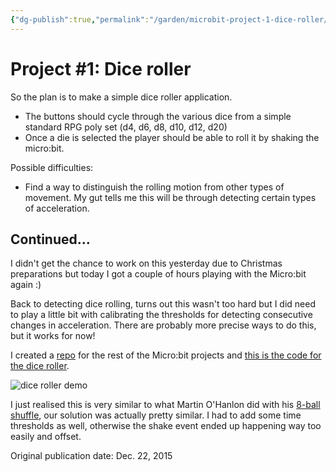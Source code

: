 ```yaml
---
{"dg-publish":true,"permalink":"/garden/microbit-project-1-dice-roller/","tags":["microbit","python","embedded","games"],"created":"2024-03-01T18:48:35.833+01:00","updated":"2024-03-01T18:55:36.097+01:00"}
---
```


# Project #1: Dice roller

So the plan is to make a simple dice roller application.

- The buttons should cycle through the various dice from a simple standard RPG poly set (d4, d6, d8, d10, d12, d20)
- Once a die is selected the player should be able to roll it by shaking the micro:bit.

Possible difficulties:

- Find a way to distinguish the rolling motion from other types of movement. My gut tells me this will be through detecting certain types of acceleration.

## Continued...

I didn't get the chance to work on this yesterday due to Christmas preparations but today I got a couple of hours playing with the Micro:bit again :)

Back to detecting dice rolling, turns out this wasn't too hard but I did need to play a little bit with calibrating the thresholds for detecting consecutive changes in acceleration. There are probably more precise ways to do this, but it works for now!

I created a [repo](https://github.com/Geekfish/microbit-week/) for the rest of the Micro:bit projects and [this is the code for the dice roller](https://github.com/Geekfish/microbit-week/blob/master/dicer_roller.py).

![dice roller demo](http://i.giphy.com/d2Z6C1b3VckTDHpe.gif)

I just realised this is very similar to what Martin O'Hanlon did with his [8-ball shuffle](http://www.stuffaboutcode.com/2015/11/microbit-magic-8-ball-with-micropython.html), our solution was actually pretty similar. I had to add some time thresholds as well, otherwise the shake event ended up happening way too easily and offset.

Original publication date: Dec. 22, 2015